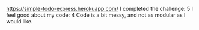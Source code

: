 https://simple-todo-express.herokuapp.com/
I completed the challenge: 5
I feel good about my code: 4
Code is a bit messy, and not as modular as I would like.

